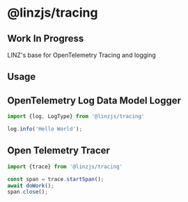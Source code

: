 # @linzjs/tracing
## Work In Progress 


LINZ's base for OpenTelemetry Tracing and logging


## Usage


## OpenTelemetry Log Data Model Logger

```typescript
import {log, LogType} from '@linzjs/tracing'

log.info('Hello World');
```

## Open Telemetry Tracer 

```typescript
import {trace} from '@linzjs/tracing'

const span = trace.startSpan();
await doWork();
span.close();
```